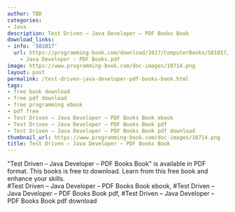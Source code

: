 ```yaml
---
author: TBD
categories:
- Java
description: Test Driven – Java Developer – PDF Books Book
download_links:
- info: '581017'
  url: https://programming-book.com/download/2017/ComputerBooks/581017/Test Driven
    - Java Developer - PDF Books.pdf
image: https://www.programming-book.com/doc-images/10714.png
layout: post
permalink: /test-driven-java-developer-pdf-books-book.html
tags:
- free book download
- free pdf download
- free programming ebook
- pdf free
- Test Driven – Java Developer – PDF Books Book ebook
- Test Driven – Java Developer – PDF Books Book pdf
- Test Driven – Java Developer – PDF Books Book pdf download
thumbnail_url: https://www.programming-book.com/doc-images/10714.png
title: Test Driven – Java Developer – PDF Books Book
---
```


 
<div class="item-desc text-justify">
  "Test Driven – Java Developer – PDF Books Book" is available in PDF format. This books is free to download. Learn from this free book and enhance your skills.
  <br>
  #Test Driven – Java Developer – PDF Books Book ebook, #Test Driven – Java Developer – PDF Books Book pdf, #Test Driven – Java Developer – PDF Books Book pdf download
</div>